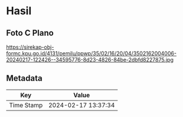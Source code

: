 # Hasil

## Foto C Plano

https://sirekap-obj-formc.kpu.go.id/4131/pemilu/ppwp/35/02/16/20/04/3502162004006-20240217-122426--34595776-8d23-4826-84be-2dbfd8227875.jpg


## Metadata

| Key        | Value               |
| ---------- | ------------------- |
| Time Stamp | 2024-02-17 13:37:34 |



